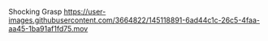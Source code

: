 

Shocking Grasp https://user-images.githubusercontent.com/3664822/145118891-6ad44c1c-26c5-4faa-aa45-1ba91af1fd75.mov

